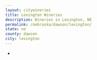 ```yaml
---
layout: citywineries
title: Lexington Wineries
description: Wineries in Lexington, NE
permalink: /nebraska/dawson/lexington/
state: ne
county: dawson
city: lexington
---
```

-
